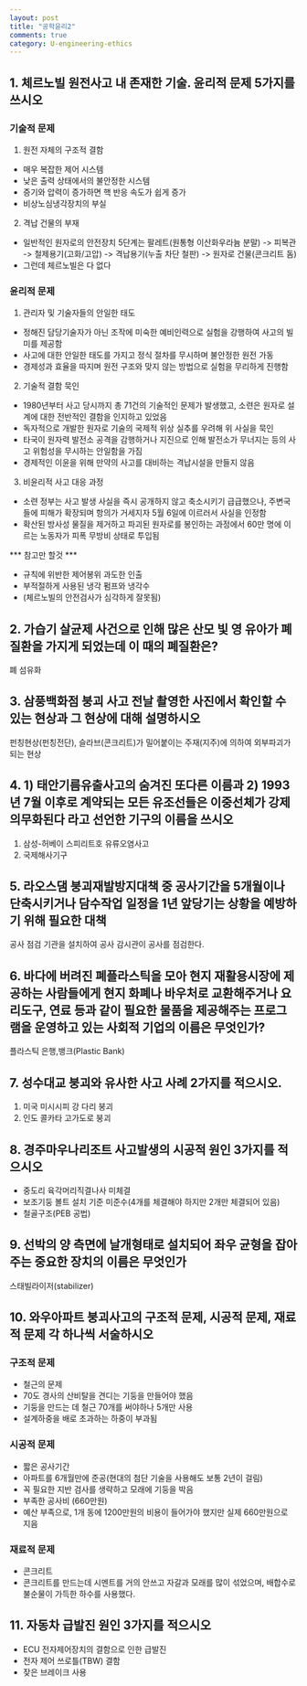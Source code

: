 ```yaml
---
layout: post
title: "공학윤리2"
comments: true
category: U-engineering-ethics
---
```


## 1. 체르노빌 원전사고 내 존재한 기술. 윤리적 문제 5가지를 쓰시오

### 기술적 문제

1) 원전 자체의 구조적 결함
 - 매우 복잡한 제어 시스템
 - 낮은 출력 상태에서의 불안정한 시스템
 - 증기와 압력이 증가하면 핵 반응 속도가 쉽게 증가
 - 비상노심냉각장치의 부실
 
2) 격납 건물의 부재
 - 일반적인 원자로의 안전장치 5단계는 팔레트(원통형 이산화우라늄 분말) -> 피복관 -> 철제용기(고화/고압) -> 격납용기(누출 차단 철판) -> 원자로 건물(콘크리트 돔)
 - 그런데 체르노빌은 다 없다

### 윤리적 문제

1) 관리자 및 기술자들의 안일한 태도
 - 정해진 담당기술자가 아닌 조작에 미숙한 예비인력으로 실험을 강행하여 사고의 빌미를 제공함
 - 사고에 대한 안일한 태도를 가지고 정식 절차를 무시하며 불안정한 원전 가동
 - 경제성과 효율을 따지며 원전 구조와 맞지 않는 방법으로 실험을 무리하게 진행함
 
2) 기술적 결함 묵인
 - 1980년부터 사고 당시까지 총 71건의 기술적인 문제가 발생했고, 소련은 원자로 설계에 대한 전반적인 결함을 인지하고 있었음
 - 독자적으로 개발한 원자로 기술의 국제적 위상 실추를 우려해 위 사실을 묵인
 - 타국이 원자력 발전소 공격을 감행하거나 지진으로 인해 발전소가 무너지는 등의 사고 위험성을 무시하는 안일함을 가짐
 - 경제적인 이윤을 위해 만약의 사고를 대비하는 격납시설을 만들지 않음
 
3) 비윤리적 사고 대응 과정
 - 소련 정부는 사고 발생 사실을 즉시 공개하지 않고 축소시키기 급급했으나, 주변국들에 피해가 확장되며 항의가 거세지자 5월 6일에 이르러서 사실을 인정함
 - 확산된 방사성 물질을 제거하고 파괴된 원자로를 봉인하는 과정에서 60만 명에 이르는 노동자가 피폭 무방비 상태로 투입됨

*** 참고만 할것 ***

 - 규칙에 위반한 제어봉위 과도한 인출
 - 부적절하게 사용된 냉각 펌프와 냉각수
 - (체르노빌의 안전검사가 심각하게 잘못됨)

## 2. 가습기 살균제 사건으로 인해 많은 산모 빛 영 유아가 폐질환을 가지게 되었는데 이 때의 폐질환은?

폐 섬유화

## 3. 삼풍백화점 붕괴 사고 전날 촬영한 사진에서 확인할 수 있는 현상과 그 현상에 대해 설명하시오

펀칭현상(펀칭전단), 슬라브(콘크리트)가 밀어붙이는 주재(지주)에 의하여 외부파괴가 되는 현상

## 4. 1) 태안기름유출사고의 숨겨진 또다른 이름과 2) 1993년 7월 이후로 계약되는 모든 유조선들은 이중선체가 강제의무화된다 라고 선언한 기구의 이름을 쓰시오

1. 삼성-허베이 스피리트호 유류오염사고
2. 국제해사기구

## 5. 라오스댐 붕괴재발방지대책 중 공사기간을 5개월이나 단축시키거나 담수작업 일정을 1년 앞당기는 상황을 예방하기 위해 필요한 대책

공사 점검 기관을 설치하여 공사 감시관이 공사를 점검한다.

## 6. 바다에 버려진 폐플라스틱을 모아 현지 재활용시장에 제공하는 사람들에게 현지 화폐나 바우처로 교환해주거나 요리도구, 연료 등과 같이 필요한 물품을 제공해주는 프로그램을 운영하고 있는 사회적 기업의 이름은 무엇인가?

플라스틱 은행,뱅크(Plastic Bank)

## 7. 성수대교 붕괴와 유사한 사고 사례 2가지를 적으시오.

1. 미국 미시시피 강 다리 붕괴
2. 인도 콜카타 고가도로 붕괴

## 8. 경주마우나리조트 사고발생의 시공적 원인 3가지를 적으시오

 - 중도리 육각머리직결나사 미체결
 - 보조기둥 볼트 설치 기준 미준수(4개를 체결해야 하지만 2개만 체결되어 있음)
 - 철골구조(PEB 공법)

## 9. 선박의 양 측면에 날개형태로 설치되어 좌우 균형을 잡아주는 중요한 장치의 이름은 무엇인가

스태빌라이저(stabilizer)

## 10. 와우아파트 붕괴사고의 구조적 문제, 시공적 문제, 재료적 문제 각 하나씩 서술하시오

### 구조적 문제
 * 철근의 문제
  * 70도 경사의 산비탈을 견디는 기둥을 만들어야 했음
  * 기둥을 만드는 데 철근 70개를 써야하나 5개만 사용
  * 설계하중을 배로 초과하는 하중이 부과됨

### 시공적 문제
 * 짧은 공사기간
  * 아파트를 6개월만에 준공(현대의 첨단 기술을 사용해도 보통 2년이 걸림)
  * 꼭 필요한 지반 검사를 생략하고 모래에 기둥을 박음
 * 부족한 공사비 (660만원)
  * 예산 부족으로, 1개 동에 1200만원의 비용이 들어가야 했지만 실제 660만원으로 지음

### 재료적 문제
 * 콘크리트
  * 콘크리트를 만드는데 시멘트를 거의 안쓰고 자갈과 모래를 많이 섞었으며, 배합수로 불순물이 가득한 하수를 사용했다.

## 11. 자동차 급발진 원인 3가지를 적으시오

 - ECU 전자제어장치의 결함으로 인한 급발진
 - 전자 제어 쓰로틀(TBW) 결함
 - 잦은 브레이크 사용
